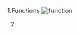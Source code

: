 1.Functions
![function](https://github.com/user-attachments/assets/78f8e999-0120-4379-8ed8-424960a848dc)

2.




























